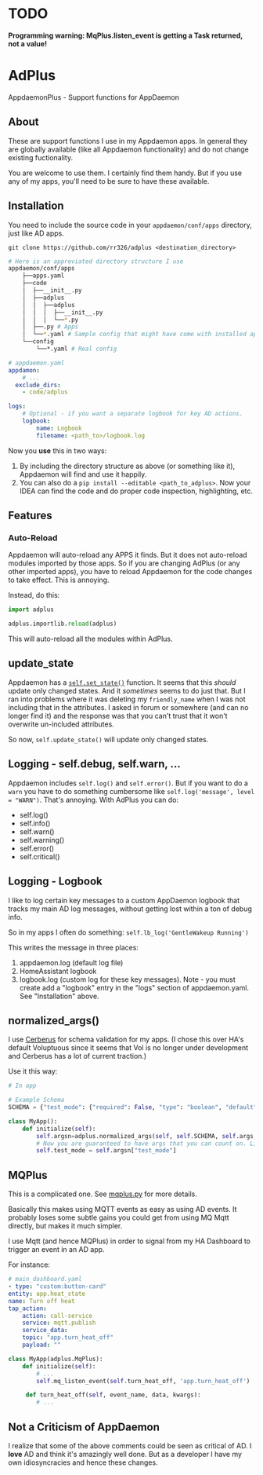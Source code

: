 # TODO
**Programming warning: MqPlus.listen_event is getting a Task returned, not a value!**

# AdPlus
AppdaemonPlus - Support functions for AppDaemon

## About
These are support functions I use in my Appdaemon apps. In general they 
are globally available (like all Appdaemon functionality) and do not change
existing fuctionality.

You are welcome to use them. I certainly find them handy. But if you use any of my apps, you'll need to be sure to have these available.

## Installation
You need to include the source code in your `appdaemon/conf/apps` directory, just like AD apps. 

```
git clone https://github.com/rr326/adplus <destination_directory>
```

```bash
# Here is an appreviated directory structure I use
appdaemon/conf/apps
    ├──apps.yaml
    ├──code
    │  ├──__init__.py
    │  ├──adplus
    │  │  ├──adplus
    │  │  │  ├──__init__.py
    │  │  │  └──*.py
    │  ├──.py # Apps
    │  └──*.yaml # Sample config that might have come with installed apps
    └──config
        └──*.yaml # Real config
```

```yaml
# appdaemon.yaml
appdamon:
    # ...
  exclude_dirs:
    - code/adplus

logs:
    # Optional - if you want a separate logbook for key AD actions.
    logbook:
        name: Logbook
        filename: <path_to>/logbook.log

```

Now you **use** this in two ways:
1. By including the directory structure as above (or something like it), Appdaemon will find and use it happily.
2. You can also do a `pip install --editable <path_to_adplus>`. Now your IDEA can find the code and do proper code inspection, highlighting, etc. 



## Features

### Auto-Reload
Appdaemon will auto-reload any APPS it finds. But it does not auto-reload modules imported by those apps.
So if you are changing AdPlus (or any other imported apps), you have to reload Appdaemon for the code changes
to take effect. This is annoying.

Instead, do this:

```python
import adplus

adplus.importlib.reload(adplus)
```
This will auto-reload all the modules within AdPlus.
## update_state
Appdaemon has a [`self.set_state()`](https://appdaemon.readthedocs.io/en/latest/AD_API_REFERENCE.html#appdaemon.adapi.ADAPI.set_state) function. It seems that this *should* update only changed states. And it *sometimes* seems to do just that. But I ran into problems where it was deleting my `friendly_name` when I was not including that in the attributes. I asked in forum or somewhere (and can no longer find it) and the response was that you can't trust that it won't overwrite un-included attributes.

So now, `self.update_state()` will update only changed states. 

## Logging - self.debug, self.warn, ...
Appdaemon includes `self.log()` and `self.error()`. But if you want to do a `warn` you have to do something cumbersome like `self.log('message', level = "WARN")`. That's annoying.  With AdPlus you can do:
* self.log()
* self.info()
* self.warn()
* self.warning()
* self.error()
* self.critical()

## Logging - Logbook
I like to log certain key messages to a custom AppDaemon logbook that tracks my main AD log messages, without getting lost within a ton of debug info.

So in my apps I often do something: `self.lb_log('GentleWakeup Running')`

This writes the message in three places:

1. appdaemon.log (default log file)
2. HomeAssistant logbook
3. logbook.log (custom log for these key messages). Note - you must create add a "logbook" entry in the "logs" section of appdaemon.yaml. See "Installation" above.

## normalized_args()
I use [Cerberus](https://docs.python-cerberus.org/en/stable/index.html) for schema validation for my apps. (I chose this over HA's default Voluptuous since it seems that Vol is no longer under development and Cerberus has a lot of current traction.)

Use it this way:

```python
# In app

# Example Schema
SCHEMA = {"test_mode": {"required": False, "type": "boolean", "default": False}}

class MyApp():
    def initialize(self):
        self.argsn=adplus.normalized_args(self, self.SCHEMA, self.args, debug=False)
        # Now you are guaranteed to have args that you can count on. Like:
        self.test_mode = self.argsn["test_mode"]

```

## MQPlus
This is a complicated one. See [mqplus.py](./mqplus.py) for more details.

Basically this makes using MQTT events as easy as using AD events.  It probably loses 
some subtle gains you could get from using MQ Mqtt directly, but makes it much simpler. 

I use Mqtt (and hence MQPlus) in order to signal from my HA Dashboard to trigger an event in an AD app.

For instance:
```yaml
# main_dashboard.yaml
- type: "custom:button-card"
entity: app.heat_state
name: Turn off heat
tap_action:
    action: call-service
    service: mqtt.publish
    service_data:
    topic: "app.turn_heat_off"
    payload: ""
```

```python
class MyApp(adplus.MqPlus):
    def initialize(self):
        # ...
        self.mq_listen_event(self.turn_heat_off, 'app.turn_heat_off')

     def turn_heat_off(self, event_name, data, kwargs): 
        # ...
```

## Not a Criticism of AppDaemon
I realize that some of the above comments could be seen as critical of AD. I **love** AD and think it's amazingly well done. But as a developer I have my own idiosyncracies and hence these changes. 
